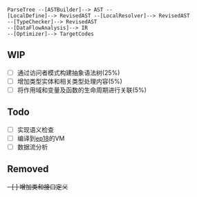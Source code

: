 
``` 

ParseTree --[ASTBuilder]--> AST -- 
[LocalDefine]--> RevisedAST --[LocalResolver]--> RevisedAST
--[TypeChecker]--> RevisedAST
--[DataFlowAnalysis]--> IR
--[Optimizer]--> TargetCodes

```
## WIP
- [ ] 通过访问者模式构建抽象语法树(25%)
- [ ] 增加类型实体和相关类型处理内容(5%)
- [ ] 将作用域和变量及函数的生命周期进行关联(5%)

## Todo
- [ ] 实现语义检查
- [ ] 编译到[ep18](..%2Fep18)的VM
- [ ] 数据流分析

## Removed
~~- [ ] 增加类和接口定义~~